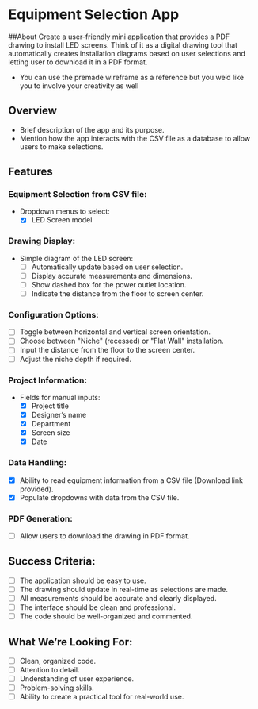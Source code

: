 # Equipment Selection App

##About
Create a user-friendly mini application that provides a PDF drawing to install LED screens. Think of it as a digital drawing tool that automatically creates installation diagrams based on user selections and letting user to download it in a PDF format.
* You can use the premade wireframe as a reference but you we’d like you to involve your creativity as well

## Overview
- Brief description of the app and its purpose.
- Mention how the app interacts with the CSV file as a database to allow users to make selections.

## Features

### Equipment Selection from CSV file:
- Dropdown menus to select:
  - [X] LED Screen model

### Drawing Display:
- Simple diagram of the LED screen:
  - [ ] Automatically update based on user selection.
  - [ ] Display accurate measurements and dimensions.
  - [ ] Show dashed box for the power outlet location.
  - [ ] Indicate the distance from the floor to screen center.

### Configuration Options:
- [ ] Toggle between horizontal and vertical screen orientation.
- [ ] Choose between "Niche" (recessed) or "Flat Wall" installation.
- [ ] Input the distance from the floor to the screen center.
- [ ] Adjust the niche depth if required.

### Project Information:
- Fields for manual inputs:
  - [X] Project title
  - [X] Designer’s name
  - [X] Department
  - [X] Screen size
  - [X] Date

### Data Handling:
- [X] Ability to read equipment information from a CSV file (Download link provided).
- [X] Populate dropdowns with data from the CSV file.

### PDF Generation:
- [ ] Allow users to download the drawing in PDF format.

## Success Criteria:
- [ ] The application should be easy to use.
- [ ] The drawing should update in real-time as selections are made.
- [ ] All measurements should be accurate and clearly displayed.
- [ ] The interface should be clean and professional.
- [ ] The code should be well-organized and commented.

## What We’re Looking For:
- [ ] Clean, organized code.
- [ ] Attention to detail.
- [ ] Understanding of user experience.
- [ ] Problem-solving skills.
- [ ] Ability to create a practical tool for real-world use.
